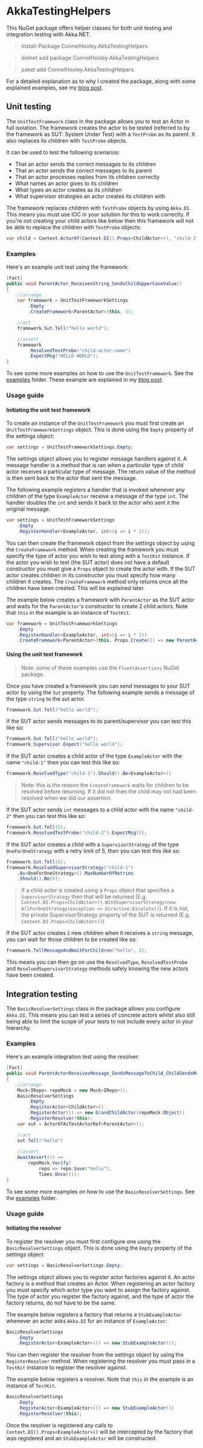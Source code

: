 # AkkaTestingHelpers
This NuGet package offers helper classes for both unit testing and integration testing with Akka.NET.

> Install-Package ConnelHooley.AkkaTestingHelpers

> dotnet add package ConnelHooley.AkkaTestingHelpers

> paket add ConnelHooley.AkkaTestingHelpers

For a detailed explanation as to why I created the package, along with some explained examples, see my [blog post](http://connelhooley.uk/blog/2017/09/30/introducing-akka-testing-helpers-di).

## Unit testing
The `UnitTestFramework` class in the package allows you to test an Actor in full isolation. The framework creates the actor to be tested (referred to by the framework as SUT: System Under Test) with a `TestProbe` as its parent. It also replaces its children with `TestProbe` objects.

It can be used to test the following scenarios:
- That an actor sends the correct messages to its children
- That an actor sends the correct messages to its parent
- That an actor processes replies from its children correctly
- What names an actor gives to its children
- What types an actor creates as its children
- What supervisor strategies an actor creates its children with

The framework replaces children with `TestProbe` objects by using `Akka.DI`. This means you must use IOC in your solution for this to work correctly. If you're not creating your child actors like below then this framework will not be able to replace the children with `TestProbe` objects:

``` csharp
var child = Context.ActorOf(Context.DI().Props<ChildActor>(), "child-1");
```

### Examples
Here's an example unit test using the framework:

``` csharp
[Fact]
public void ParentActor_ReceivesString_SendsChildUpperCaseValue()
{
    //arrange
    var framework = UnitTestFrameworkSettings
        .Empty
        .CreateFramework<ParentActor>(this, 1);

    //act
    framework.Sut.Tell("hello world");

    //assert
    framework
        .ResolvedTestProbe("child-actor-name")
        .ExpectMsg("HELLO WORLD");
}
```

To see some more examples on how to use the `UnitTestFramework`. See the [examples](AkkaTestingHelpers.MediumTests/UnitTestFrameworkTests/Examples) folder. These example are explained in my [blog post](http://connelhooley.uk/blog/2017/09/30/introducing-akka-testing-helpers-di).

### Usage guide
#### Initiating the unit test framework
To create an instance of the `UnitTestFramework` you must first create an `UnitTestFrameworkSettings` object. This is done using the `Empty` property of the settings object:

``` csharp
var settings = UnitTestFrameworkSettings.Empty;
```

The settings object allows you to register message handlers against it. A message handler is a method that is ran when a particular type of child actor receives a particular type of message. The return value of the method is then sent back to the actor that sent the message.

The following example registers a handler that is invoked whenever any children of the type `ExampleActor` receive a message of the type `int`. The handler doubles the `int` and sends it back to the actor who sent it the original message.

``` csharp
var settings = UnitTestFrameworkSettings
    .Empty
    .RegisterHandler<ExampleActor, int>(i => i * 2));
```

You can then create the framework object from the settings object by using the `CreateFramework` method. When creating the framework you must specify the type of actor you wish to test along with a `TestKit` instance. If the actor you wish to test (the SUT actor) does not have a default constructor you must give a `Props` object to create the actor with. If the SUT actor creates children in its constructor you must specify how many children it creates. The `CreateFramework` method only returns once all the children have been created. This will be explained later.

The example below creates a framework with `ParentActor` as the SUT actor and waits for the `ParentActor`'s constructor to create 2 child actors. Note that `this` in the example is an instance of `TestKit`.

``` csharp
var framework = UnitTestFrameworkSettings
    .Empty
    .RegisterHandler<ExampleActor, int>(i => i * 2))
    .CreateFramework<ParentActor>(this, Props.Create(() => new ParentActor(), 2));
```

#### Using the unit test framework
> Note: some of these examples use the `FluentAssertions` NuGet package.

Once you have created a framework you can send messages to your SUT actor by using the `Sut` property. The following example sends a message of the type `string` to the sut actor.
``` csharp
framework.Sut.Tell("hello world");
```

If the SUT actor sends messages to its parent/supervisor you can test this like so:
``` csharp
framework.Sut.Tell("hello world");
framework.Supervisor.Expect("hello world");
```

If the SUT actor creates a child actor of the type `ExampleActor` with the name `"child-1"` then you can test this like so:
``` csharp
framework.ResolvedType("child-1").Should().Be<ExampleActor>()
```

> Note: this is the reason the `CreateFramework` waits for children to be resolved before returning. If it did not then the child may not had been resolved when we did our assertion.

If the SUT actor sends `int` messages to a child actor with the name `"child-2"` then you can test this like so:
``` csharp
framework.Sut.Tell(5);
framework.ResolvedTestProbe("child-2").ExpectMsg(5);
```

If the SUT actor creates a child with a `SupervisorStrategy` of the type `OneForOneStrategy` with a retry limit of 5, then you can test this like so:
``` csharp
framework.Sut.Tell(5);
framework.ResolvedSupervisorStrategy("child-1")
    .As<OneForOneStrategy>().MaxNumberOfRetries
    .Should().Be(5);
```

> If a child actor is created using a `Props` object that specifies a `SupervisorStrategy` then that will be returned (E.g. `Context.DI.Props<ChildActor>().WithSupervisorStrategy(new AllForOneStrategy(exception => Directive.Escalate))`). If it is not, the private SupervisorStrategy property of the SUT is returned (E.g. `Context.DI.Props<ChildActor>()`)

If the SUT actor creates `2` new children when it receives a `string` message, you can wait for those children to be created like so:

``` csharp
framework.TellMessageAndWaitForChildren("hello", 2);
```

This means you can then go on use the `ResolvedType`, `ResolvedTestProbe` and `ResolvedSupervisorStrategy` methods safely knowing the new actors have been created.

## Integration testing
The `BasicResolverSettings` class in the package allows you configure `Akka.DI`.  This means you can test a series of concrete actors whilst also still being able to limit the scope of your tests to not include every actor in your hierarchy.

### Examples
Here's an example integration test using the resolver:

``` csharp
[Fact]
public void ParentActorReceivesMessage_SendsMessageToChild_ChildSendsMessageToGrandChild_GrandChildSavesMessageInRepo()
{
    //arrange
    Mock<IRepo> repoMock = new Mock<IRepo>();
    BasicResolverSettings
        .Empty
        .RegisterActor<ChildActor>()
        .RegisterActor(() => new GrandChildActor(repoMock.Object))
        .RegisterResolver(this);
    var sut = ActorOfAsTestActorRef<ParentActor>();

    //act
    sut.Tell("hello")
    
    //assert
    AwaitAssert(() =>
        repoMock.Verify(
            repo => repo.Save("hello"),
            Times.Once()));
}
```

To see some more examples on how to use the `BasicResolverSettings`. See the [examples](AkkaTestingHelpers.MediumTests/BasicResolverSettingsTests/Examples) folder.

### Usage guide
#### Initiating the resolver
To register the resolver you must first configure one using the `BasicResolverSettings` object. This is done using the `Empty` property of the settings object:

``` csharp
var settings = BasicResolverSettings.Empty;
```

The settings object allows you to register actor factories against it. An actor factory is a method that creates an Actor. When registering an actor factory you must specify which actor type you want to assign the factory against. The type of actor you register the factory against, and the type of actor the factory returns, do not have to be the same.

The example below registers a factory that returns a `StubExampleActor` whenever an actor asks `Akka.DI` for an instance of `ExampleActor`:

``` csharp
BasicResolverSettings
    .Empty
    .RegisterActor<ExampleActor>(() => new StubExampleActor());
```

You can then register the resolver from the settings object by using the `RegisterResolver` method. When registering the resolver you must pass in a `TestKit` instance to register the resolver against.

The example below registers a resolver. Note that `this` in the example is an instance of `TestKit`.

``` csharp
BasicResolverSettings
    .Empty
    .RegisterActor<ExampleActor>(() => new StubExampleActor())
    .RegisterResolver(this);
```

Once the resolver is registered any calls to `Context.DI().Props<ExampleActor>()` will be intercepted by the factory that was registered and an `StubExampleActor` will be constructed.

